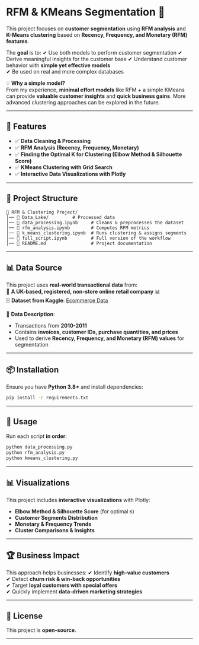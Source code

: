 # RFM & KMeans Segmentation 🚀

This project focuses on **customer segmentation** using **RFM analysis** and **K-Means clustering** based on **Recency, Frequency, and Monetary (RFM) features**. 

The **goal** is to:
✔ Use both models to perform customer segmentation 
✔ Derive meaningful insights for the customer base 
✔ Understand customer behavior with **simple yet effective models**  
✔ Be used on real and more complex databases

💡 **Why a simple model?**  
From my experience, **minimal effort models** like RFM + a simple KMeans can provide **valuable customer insights** and **quick business gains**. More advanced clustering approaches can be explored in the future.

---

## 📌 Features
- ✅ **Data Cleaning & Processing**
- ✅ **RFM Analysis (Recency, Frequency, Monetary)**
- ✅ **Finding the Optimal K for Clustering (Elbow Method & Silhouette Score)**
- ✅ **KMeans Clustering with Grid Search**
- ✅ **Interactive Data Visualizations with Plotly**

---

## 📂 Project Structure
```
📁 RFM & Clustering Project/
│── 📂 Data_Lake/         # Processed data
│── 📜 data_processing.ipynb     # Cleans & preprocesses the dataset
│── 📜 rfm_analysis.ipynb        # Computes RFM metrics
│── 📜 k_means_clustering.ipynb  # Runs clustering & assigns segments
│── 📜 full_script.ipynb         # Full version of the workflow
│── 📜 README.md                 # Project documentation
```

---
## 📊 Data Source
This project uses **real-world transactional data** from:  
📌 **A UK-based, registered, non-store online retail company** 📊  
🗄 **Dataset from Kaggle**: [Ecommerce Data](https://www.kaggle.com/datasets/carrie1/ecommerce-data)

📢 **Data Description**:  
- Transactions from **2010-2011**
- Contains **invoices, customer IDs, purchase quantities, and prices**
- Used to derive **Recency, Frequency, and Monetary (RFM) values** for segmentation

---

## 📦 Installation
Ensure you have **Python 3.8+** and install dependencies:
```sh
pip install -r requirements.txt
```

---

## 🚀 Usage
Run each script **in order**:
```sh
python data_processing.py
python rfm_analysis.py
python kmeans_clustering.py
```

---

## 📊 Visualizations
This project includes **interactive visualizations** with Plotly:
- **Elbow Method & Silhouette Score** (for optimal `K`)
- **Customer Segments Distribution**
- **Monetary & Frequency Trends**
- **Cluster Comparisons & Insights**

---

## 🏆 Business Impact
This approach helps businesses:
✔ Identify **high-value customers**  
✔ Detect **churn risk & win-back opportunities**  
✔ Target **loyal customers with special offers**  
✔ Quickly implement **data-driven marketing strategies**  

---

## 📌 License
This project is **open-source**.

---
